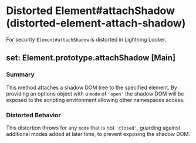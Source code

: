# Distorted Element#attachShadow (distorted-element-attach-shadow)

For security `Element#attachShadow` is distorted in Lightning Locker.

<!-- START generated embed: @locker/distortion/src/Element/docs/attachShadow-value.md -->
## set: Element.prototype.attachShadow [Main]

### Summary

This method attaches a shadow DOM tree to the specified element. By providing
an options object with a `mode` of `'open'` the shadow DOM will be exposed to
the scripting environment allowing other namespaces access.

### Distorted Behavior

This distortion throws for any `mode` that is not `'closed'`, guarding against
additional modes added at later time, to prevent exposing the shadow DOM.
<!-- END generated embed please keep comment here to allow auto update -->
